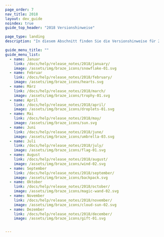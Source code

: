 ```yaml
---
page_order: 7
nav_title: 2018
layout: dev_guide
noindex: true
guide_top_header: "2018 Versionshinweise"

page_type: landing
description: "In diesem Abschnitt finden Sie die Versionshinweise für 2018."

guide_menu_title: ""
guide_menu_list:
  - name: Januar
    link: /docs/help/release_notes/2018/january/
    image: /assets/img/braze_icons/snowflake-01.svg
  - name: Februar
    link: /docs/help/release_notes/2018/february/
    image: /assets/img/braze_icons/hearts.svg
  - name: März
    link: /docs/help/release_notes/2018/march/
    image: /assets/img/braze_icons/trophy-01.svg
  - name: April
    link: /docs/help/release_notes/2018/april/
    image: /assets/img/braze_icons/droplets-01.svg
  - name: Mai
    link: /docs/help/release_notes/2018/may/
    image: /assets/img/braze_icons/sun.svg
  - name: Juni
    link: /docs/help/release_notes/2018/june/
    image: /assets/img/braze_icons/umbrella-03.svg
  - name: Juli
    link: /docs/help/release_notes/2018/july/
    image: /assets/img/braze_icons/flag-01.svg
  - name: August
    link: /docs/help/release_notes/2018/august/
    image: /assets/img/braze_icons/wind-02.svg
  - name: September
    link: /docs/help/release_notes/2018/september/
    image: /assets/img/braze_icons/backpack.svg
  - name: Oktober
    link: /docs/help/release_notes/2018/october/
    image: /assets/img/braze_icons/magic-wand-02.svg
  - name: November
    link: /docs/help/release_notes/2018/november/
    image: /assets/img/braze_icons/cloud-sun-02.svg
  - name: Dezember
    link: /docs/help/release_notes/2018/december/
    image: /assets/img/braze_icons/gift-01.svg


---
```


